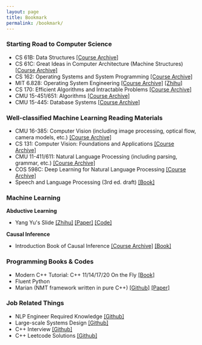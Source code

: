 ```yaml
---
layout: page
title: Bookmark
permalink: /bookmark/
---
```


### Starting Road to Computer Science

- CS 61B: Data Structures [[Course Archive]](https://sp19.datastructur.es/)
- CS 61C: Great Ideas in Computer Architecture (Machine Structures) [[Course Archive]](https://cs61c.org/su20/)
- CS 162: Operating Systems and System Programming [[Course Archive]](https://inst.eecs.berkeley.edu/~cs162/sp20/)
- MIT 6.828: Operating System Engineering [[Course Archive]](https://pdos.csail.mit.edu/6.S081/2020/) [[Zhihu]](https://zhuanlan.zhihu.com/p/74028717)
- CS 170: Efficient Algorithms and Intractable Problems [[Course Archive]](https://cs170.org/)
- CMU 15-451/651: Algorithms [[Course Archive]](https://15445.courses.cs.cmu.edu/fall2019/)
- CMU 15-445: Database Systems [[Course Archive]](https://www.cs.cmu.edu/~15451-f20/schedule.html)


### Well-classified Machine Learning Reading Materials

- CMU 16-385: Computer Vision (including image processing, optical flow, camera models, etc.) [[Course Archive]](http://www.cs.cmu.edu/~16385/)
- CS 131: Computer Vision: Foundations and Applications [[Course Archive]](http://vision.stanford.edu/teaching/cs131_fall2021/index.html)
- CMU 11-411/611: Natural Language Processing (including parsing, grammar, etc.) [[Course Archive]](http://demo.clab.cs.cmu.edu/NLP/)
- COS 598C: Deep Learning for Natural Language Processing [[Course Archive]](https://www.cs.princeton.edu/courses/archive/spring20/cos598C/)
- Speech and Language Processing (3rd ed. draft) [[Book]](https://web.stanford.edu/~jurafsky/slp3/)


### Machine Learning

**Abductive Learning**

- Yang Yu's Slide [[Zhihu]](https://zhuanlan.zhihu.com/p/161715666) [[Paper]](http://www.lamda.nju.edu.cn/yuy/GetFile.aspx?File=papers/neurips19abl.pdf&AspxAutoDetectCookieSupport=1) [[Code]](https://agit.ai/Polixir/ABL-Sym/src/branch/master)

**Causal Inference**

- Introduction Book of Causal Inference [[Course Archive]](https://www.bradyneal.com/causal-inference-course) [[Book]](https://www.bradyneal.com/Introduction_to_Causal_Inference-Dec17_2020-Neal.pdf)


### Programming Books & Codes

- Modern C++ Tutorial: C++ 11/14/17/20 On the Fly [[Book]](https://changkun.de/modern-cpp/zh-cn/00-preface/)
- Fluent Python
- Marian (NMT framework written in pure C++)  [[Github]](https://github.com/marian-nmt/marian) [[Paper]](https://www.aclweb.org/anthology/P18-4020.pdf)


### Job Related Things

- NLP Engineer Required Knowledge [[Github]](https://github.com/DA-southampton/NLP_ability)
- Large-scale Systems Design [[Github]](https://github.com/donnemartin/system-design-primer)
- C++ Interview [[Github]](https://github.com/huihut/interview)
- C++ Leetcode Solutions [[Github]](https://github.com/changgyhub/leetcode_101)